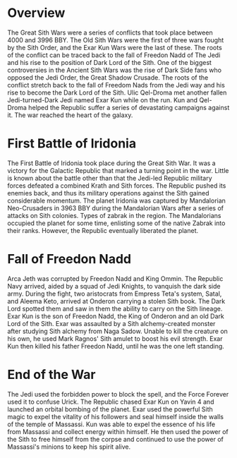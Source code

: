 # Overview
The Great Sith Wars were a series of conflicts that took place between 4000 and 3996 BBY.
The Old Sith Wars were the first of three wars fought by the Sith Order, and the Exar Kun Wars were the last of these.
The roots of the conflict can be traced back to the fall of Freedon Nadd  of The Jedi and his rise to the position of Dark Lord of the Sith.
One of the biggest controversies in the Ancient Sith Wars was the rise of Dark Side fans who opposed the Jedi Order, the Great Shadow Crusade.
The roots of the conflict stretch back to the fall of Freedom Nads from the Jedi way and his rise to become the Dark Lord of the Sith.
Ulic Qel-Droma met another fallen Jedi-turned-Dark Jedi named Exar Kun while on the run.
Kun and Qel-Droma helped the Republic suffer a series of devastating campaigns against it.
The war reached the heart of the galaxy.

# First Battle of Iridonia
The First Battle of Iridonia took place during the Great Sith War.
It was a victory for the Galactic Republic that marked a turning point in the war.
Little is known about the battle other than that the Jedi-led Republic military forces defeated a combined Krath and Sith forces.
The Republic pushed its enemies back, and thus its military operations against the Sith gained considerable momentum.
The planet Iridonia was captured by Mandalorian Neo-Crusaders in 3963 BBY during the Mandalorian Wars after a series of attacks on Sith colonies.
Types of zabrak in the region.
The Mandalorians occupied the planet for some time, enlisting some of the native Zabrak into their ranks.
However, the Republic eventually liberated the planet.



# Fall of Freedon Nadd
Arca Jeth was corrupted by Freedon Nadd and King Ommin.
The Republic Navy arrived, aided by a squad of Jedi Knights, to vanquish the dark side army.
During the fight, two aristocrats from Empress Teta's system, Satal, and Aleema Keto, arrived at Onderon carrying a stolen Sith book.
The Dark Lord spotted them and saw in them the ability to carry on the Sith lineage.
Exar Kun is the son of Freedon Nadd, the King of Onderon and an old Dark Lord of the Sith.
Exar was assaulted by a Sith alchemy-created monster after studying Sith alchemy from Naga Sadow.
Unable to kill the creature on his own, he used Mark Ragnos' Sith amulet to boost his evil strength.
Exar Kun then killed his father Freedon Nadd, until he was the one left standing.



# End of the War
The Jedi used the forbidden power to block the spell, and the Force Forever used it to confuse Urick.
The Republic chased Exar Kun on Yavin 4 and launched an orbital bombing of the planet.
Exar used the powerful Sith magic to expel the vitality of his followers and seal himself inside the walls of the temple of Massassi.
Kun was able to expel the essence of his life from Massassi and collect energy within himself.
He then used the power of the Sith to free himself from the corpse and continued to use the power of Massassi's minions to keep his spirit alive.